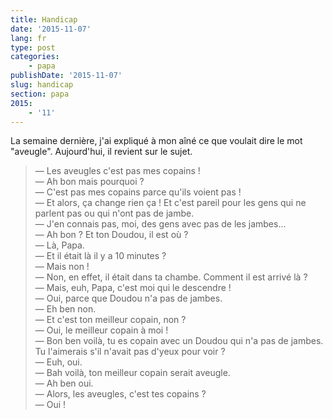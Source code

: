 ```yaml
---
title: Handicap
date: '2015-11-07'
lang: fr
type: post
categories:
    - papa
publishDate: '2015-11-07'
slug: handicap
section: papa
2015:
    - '11'
---
```


La semaine dernière, j'ai expliqué à mon aîné ce que voulait dire le mot "aveugle". Aujourd'hui, il revient sur le sujet.

> — Les aveugles c'est pas mes copains !  
> — Ah bon mais pourquoi ?  
> — C'est pas mes copains parce qu'ils voient pas !  
> — Et alors, ça change rien ça ! Et c'est pareil pour les gens qui ne parlent pas ou qui n'ont pas de jambe.  
> — J'en connais pas, moi, des gens avec pas de les jambes...  
> — Ah bon ? Et ton Doudou, il est où ?  
> — Là, Papa.  
> — Et il était là il y a 10 minutes ?  
> — Mais non !  
> — Non, en effet, il était dans ta chambe. Comment il est arrivé là ?  
> — Mais, euh, Papa, c'est moi qui le descendre !  
> — Oui, parce que Doudou n'a pas de jambes.  
> — Eh ben non.  
> — Et c'est ton meilleur copain, non ?  
> — Oui, le meilleur copain à moi !  
> — Bon ben voilà, tu es copain avec un Doudou qui n'a pas de jambes. Tu l'aimerais s'il n'avait pas d'yeux pour voir ?  
> — Euh, oui.  
> — Bah voilà, ton meilleur copain serait aveugle.  
> — Ah ben oui.  
> — Alors, les aveugles, c'est tes copains ?  
> — Oui !


